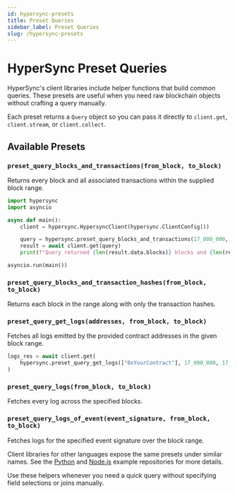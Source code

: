 ```yaml
---
id: hypersync-presets
title: Preset Queries
sidebar_label: Preset Queries
slug: /hypersync-presets
---
```


# HyperSync Preset Queries

HyperSync's client libraries include helper functions that build common queries. These presets are useful when you need raw blockchain objects without crafting a query manually.

Each preset returns a `Query` object so you can pass it directly to `client.get`, `client.stream`, or `client.collect`.

## Available Presets

### `preset_query_blocks_and_transactions(from_block, to_block)`
Returns every block and all associated transactions within the supplied block range.

```python
import hypersync
import asyncio

async def main():
    client = hypersync.HypersyncClient(hypersync.ClientConfig())

    query = hypersync.preset_query_blocks_and_transactions(17_000_000, 17_000_050)
    result = await client.get(query)
    print(f"Query returned {len(result.data.blocks)} blocks and {len(result.data.transactions)} transactions")

asyncio.run(main())
```

### `preset_query_blocks_and_transaction_hashes(from_block, to_block)`
Returns each block in the range along with only the transaction hashes.

### `preset_query_get_logs(addresses, from_block, to_block)`
Fetches all logs emitted by the provided contract addresses in the given block range.

```python
logs_res = await client.get(
    hypersync.preset_query_get_logs(["0xYourContract"], 17_000_000, 17_000_050)
)
```

### `preset_query_logs(from_block, to_block)`
Fetches every log across the specified blocks.

### `preset_query_logs_of_event(event_signature, from_block, to_block)`
Fetches logs for the specified event signature over the block range.

Client libraries for other languages expose the same presets under similar names. See the [Python](https://github.com/enviodev/hypersync-client-python) and [Node.js](https://github.com/enviodev/hypersync-client-node) example repositories for more details.

Use these helpers whenever you need a quick query without specifying field selections or joins manually.
